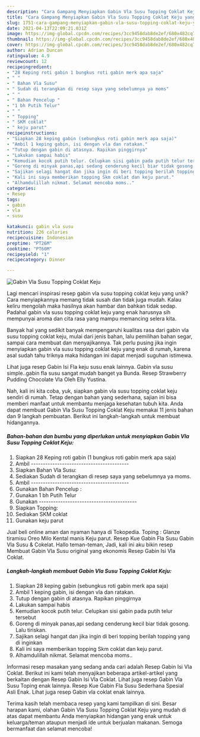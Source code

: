 ```yaml
---
description: "Cara Gampang Menyiapkan Gabin Vla Susu Topping Coklat Keju yang Enak"
title: "Cara Gampang Menyiapkan Gabin Vla Susu Topping Coklat Keju yang Enak"
slug: 1751-cara-gampang-menyiapkan-gabin-vla-susu-topping-coklat-keju-yang-enak
date: 2021-04-13T22:09:21.031Z
image: https://img-global.cpcdn.com/recipes/3cc9458dab8de2ef/680x482cq70/gabin-vla-susu-topping-coklat-keju-foto-resep-utama.jpg
thumbnail: https://img-global.cpcdn.com/recipes/3cc9458dab8de2ef/680x482cq70/gabin-vla-susu-topping-coklat-keju-foto-resep-utama.jpg
cover: https://img-global.cpcdn.com/recipes/3cc9458dab8de2ef/680x482cq70/gabin-vla-susu-topping-coklat-keju-foto-resep-utama.jpg
author: Adrian Duncan
ratingvalue: 4.9
reviewcount: 12
recipeingredient:
- "28 Keping roti gabin 1 bungkus roti gabin merk apa saja"
- " "
- " Bahan Vla Susu"
- " Sudah di terangkan di resep saya yang sebelumnya ya moms"
- " "
- " Bahan Pencelup "
- "1 bh Putih Telur"
- " "
- " Topping"
- " SKM coklat"
- " keju parut"
recipeinstructions:
- "Siapkan 28 keping gabin (sebungkus roti gabin merk apa saja)"
- "Ambil 1 keping gabin, isi dengan vla dan ratakan."
- "Tutup dengan gabin di atasnya. Rapikan pinggirnya"
- "Lakukan sampai habis"
- "Kemudian kocok putih telur. Celupkan sisi gabin pada putih telur tersebut"
- "Goreng di minyak panas,api sedang cenderung kecil biar tidak gosong. Lalu tiriskan."
- "Sajikan selagi hangat dan jika ingin di beri topping berilah topping yang di inginkan"
- "Kali ini saya memberikan topping Skm coklat dan keju parut."
- "Alhamdulillah nikmat. Selamat mencoba moms.."
categories:
- Resep
tags:
- gabin
- vla
- susu

katakunci: gabin vla susu 
nutrition: 226 calories
recipecuisine: Indonesian
preptime: "PT26M"
cooktime: "PT60M"
recipeyield: "1"
recipecategory: Dinner

---
```



![Gabin Vla Susu Topping Coklat Keju](https://img-global.cpcdn.com/recipes/3cc9458dab8de2ef/680x482cq70/gabin-vla-susu-topping-coklat-keju-foto-resep-utama.jpg)

Lagi mencari inspirasi resep gabin vla susu topping coklat keju yang unik? Cara menyiapkannya memang tidak susah dan tidak juga mudah. Kalau keliru mengolah maka hasilnya akan hambar dan bahkan tidak sedap. Padahal gabin vla susu topping coklat keju yang enak harusnya sih mempunyai aroma dan cita rasa yang mampu memancing selera kita.

Banyak hal yang sedikit banyak mempengaruhi kualitas rasa dari gabin vla susu topping coklat keju, mulai dari jenis bahan, lalu pemilihan bahan segar, sampai cara membuat dan menyajikannya. Tak perlu pusing jika ingin menyiapkan gabin vla susu topping coklat keju yang enak di rumah, karena asal sudah tahu triknya maka hidangan ini dapat menjadi suguhan istimewa.

Lihat juga resep Gabin Isi Fla keju susu enak lainnya. Gabin vla susu simple..gabin fla susu sangat mudah banget ya Bunda. Resep Strawberry Pudding Chocolate Vla Oleh Elly Yustina.


Nah, kali ini kita coba, yuk, siapkan gabin vla susu topping coklat keju sendiri di rumah. Tetap dengan bahan yang sederhana, sajian ini bisa memberi manfaat untuk membantu menjaga kesehatan tubuh kita. Anda dapat membuat Gabin Vla Susu Topping Coklat Keju memakai 11 jenis bahan dan 9 langkah pembuatan. Berikut ini langkah-langkah untuk membuat hidangannya.

<!--inarticleads1-->

##### Bahan-bahan dan bumbu yang diperlukan untuk menyiapkan Gabin Vla Susu Topping Coklat Keju:

1. Siapkan 28 Keping roti gabin (1 bungkus roti gabin merk apa saja)
1. Ambil  -----------------------------------------
1. Siapkan  Bahan Vla Susu:
1. Sediakan  Sudah di terangkan di resep saya yang sebelumnya ya moms.
1. Ambil  -----------------------------------------
1. Gunakan  Bahan Pencelup :
1. Gunakan 1 bh Putih Telur
1. Gunakan  -----------------------------------------
1. Siapkan  Topping:
1. Sediakan  SKM coklat
1. Gunakan  keju parut


Jual beli online aman dan nyaman hanya di Tokopedia. Toping : Glanze tiramisu Oreo Milo Kental manis Keju parut. Resep Kue Gabin Fla Susu Gabin Vla Susu &amp; Cokelat. Hallo teman-teman, Jadi, kali ini aku bikin resep Membuat Gabin Vla Susu original yang ekonomis Resep Gabin Isi Vla Coklat. 

<!--inarticleads2-->

##### Langkah-langkah membuat Gabin Vla Susu Topping Coklat Keju:

1. Siapkan 28 keping gabin (sebungkus roti gabin merk apa saja)
1. Ambil 1 keping gabin, isi dengan vla dan ratakan.
1. Tutup dengan gabin di atasnya. Rapikan pinggirnya
1. Lakukan sampai habis
1. Kemudian kocok putih telur. Celupkan sisi gabin pada putih telur tersebut
1. Goreng di minyak panas,api sedang cenderung kecil biar tidak gosong. Lalu tiriskan.
1. Sajikan selagi hangat dan jika ingin di beri topping berilah topping yang di inginkan
1. Kali ini saya memberikan topping Skm coklat dan keju parut.
1. Alhamdulillah nikmat. Selamat mencoba moms..


Informasi resep masakan yang sedang anda cari adalah Resep Gabin Isi Vla Coklat. Berikut ini kami telah menyajikan beberapa artikel-artikel yang berkaitan dengan Resep Gabin Isi Vla Coklat. Lihat juga resep Gabin Vla Susu Toping enak lainnya. Resep Kue Gabin Fla Susu Sederhana Spesial Asli Enak. Lihat juga resep Gabin vla coklat enak lainnya. 

Terima kasih telah membaca resep yang kami tampilkan di sini. Besar harapan kami, olahan Gabin Vla Susu Topping Coklat Keju yang mudah di atas dapat membantu Anda menyiapkan hidangan yang enak untuk keluarga/teman ataupun menjadi ide untuk berjualan makanan. Semoga bermanfaat dan selamat mencoba!

